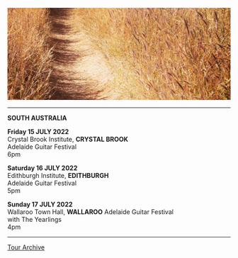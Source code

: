 ![](data/image/news/tourbanner2.jpg)

* * * * *

**SOUTH AUSTRALIA**

**Friday 15 JULY 2022**\
Crystal Brook Institute, **CRYSTAL BROOK**\
Adelaide Guitar Festival\
6pm 

**Saturday 16 JULY 2022**\
Edithburgh Institute, **EDITHBURGH**\
Adelaide Guitar Festival\
5pm

**Sunday 17 JULY 2022**\
Wallaroo Town Hall, **WALLAROO**
Adelaide Guitar Festival\
with The Yearlings\
4pm

* * * * * 

[Tour Archive](tour/archive)
